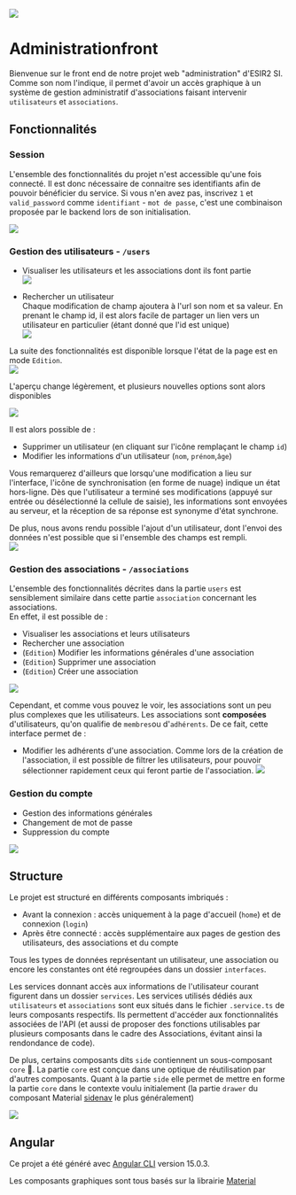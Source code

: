 ![](assets/logo_administrationfront.png?size=400x)

# Administrationfront

Bienvenue sur le front end de notre projet web "administration" d'ESIR2 SI.
Comme son nom l'indique, il permet d'avoir un accès graphique à un système de gestion administratif d'associations faisant intervenir ```utilisateurs``` et ```associations```. 

## Fonctionnalités


### Session
L'ensemble des fonctionnalités du projet n'est accessible qu'une fois connecté.
Il est donc nécessaire de connaitre ses identifiants afin de pouvoir bénéficier du service. Si vous n'en avez pas, inscrivez ```1``` et ```valid_password``` comme ```identifiant``` - ```mot de passe```, c'est une combinaison proposée par le backend lors de son initialisation.

![](assets/connecte_deconnecte.png?size=x80)


### Gestion des utilisateurs - ```/users```
- Visualiser les utilisateurs et les associations dont ils font partie\
![](assets/liste_utilisateurs.png?size=500x)

- Rechercher un utilisateur \
Chaque modification de champ ajoutera à l'url son nom et sa valeur. En prenant le champ id, il est alors facile de partager un lien vers un utilisateur en particulier (étant donné que l'id est unique)\
![](assets/rechercher_utilisateurs.png?size=500x)

La suite des fonctionnalités est disponible lorsque l'état de la page est en mode ```Edition```. \
![](assets/revision_to_edition.png?size=x80)

L'aperçu change légèrement, et plusieurs nouvelles options sont alors disponibles

![](assets/mode_edition_utilisateurs.png?size=500x)

Il est alors possible de :
- Supprimer un utilisateur (en cliquant sur l'icône remplaçant le champ ```id```)
- Modifier les informations d'un utilisateur (```nom```, ```prénom```,```âge```)

Vous remarquerez d'ailleurs que lorsqu'une modification a lieu sur l'interface, l'icône de synchronisation (en forme de nuage) indique un état hors-ligne. Dès que l'utilisateur a terminé ses modifications (appuyé sur entrée ou désélectionné la cellule de saisie), les informations sont envoyées au serveur, et la réception de sa réponse est synonyme d'état synchrone.

De plus, nous avons rendu possible l'ajout d'un utilisateur, dont l'envoi des données n'est possible que si l'ensemble des champs est rempli.\
![](assets/ajout_utilisateur.png?size=500x)

### Gestion des associations - ```/associations```

L'ensemble des fonctionnalités décrites dans la partie ```users``` est sensiblement similaire dans cette partie ```association``` concernant les associations. \
En effet, il est possible de :
- Visualiser les associations et leurs utilisateurs
- Rechercher une association
- (```Edition```) Modifier les informations générales d'une association 
- (```Edition```) Supprimer une association
- (```Edition```) Créer une association

![](assets/premieres_fonctionnalites_associations.gif?size=500x)

Cependant, et comme vous pouvez le voir, les associations sont un peu plus complexes que les utilisateurs.
Les associations sont **composées** d'utilisateurs, qu'on qualifie de ```membres```ou d'```adhérents```.
De ce fait, cette interface permet de :

- Modifier les adhérents d'une association. Comme lors de la création de l'association, il est possible de filtrer les utilisateurs, pour pouvoir sélectionner rapidement ceux qui feront partie de l'association.
![](assets/modif_membres_association.png?size=500x)



### Gestion du compte
- Gestion des informations générales
- Changement de mot de passe
- Suppression du compte

![](assets/gestion_compte.png?size=500x)


## Structure
Le projet est structuré en différents composants imbriqués :
- Avant la connexion : accès uniquement à la page d'accueil (```home```) et de connexion (```login```)
- Après être connecté : accès supplémentaire aux pages de gestion des utilisateurs, des associations et du compte

Tous les types de données représentant un utilisateur, une association ou encore les constantes ont été regroupées dans un dossier ```interfaces```.

Les services donnant accès aux informations de l'utilisateur courant figurent dans un dossier ```services```. 
Les services utilisés dédiés aux ```utilisateurs``` et ```associations``` sont eux situés dans le fichier ```.service.ts``` de leurs composants respectifs. Ils permettent d'accéder aux fonctionnalités associées de l'API (et aussi de proposer des fonctions utilisables par plusieurs composants dans le cadre des Associations, évitant ainsi la rendondance de code).

De plus, certains composants dits ```side``` contiennent un sous-composant ```core``` 🖤. La partie ```core``` est conçue dans une optique de réutilisation par d'autres composants. Quant à la partie ```side``` elle permet de mettre en forme la partie ```core``` dans le contexte voulu initialement (la partie ```drawer```  du composant Material [sidenav](https://material.angular.io/components/sidenav/) le plus généralement)

![](assets/structure_frontend.png?size=500x)



## Angular

Ce projet a été généré avec [Angular CLI](https://github.com/angular/angular-cli) version 15.0.3.

Les composants graphiques sont tous basés sur la librairie [Material](https://material.angular.io/)

